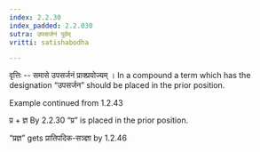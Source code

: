 ```yaml
---
index: 2.2.30
index_padded: 2.2.030
sutra: उपसर्जनं पूर्वम्‌
vritti: satishabodha

---
```

वृत्तिः -- समासे उपसर्जनं प्राक्प्रयोज्यम् । In a compound a term which has the designation “उपसर्जन” should be placed in the prior position.


Example continued from 1.2.43


प्र + ज्ञ By 2.2.30 “प्र” is placed in the prior position.


“प्रज्ञ” gets प्रातिपदिक-सञ्ज्ञा by 1.2.46